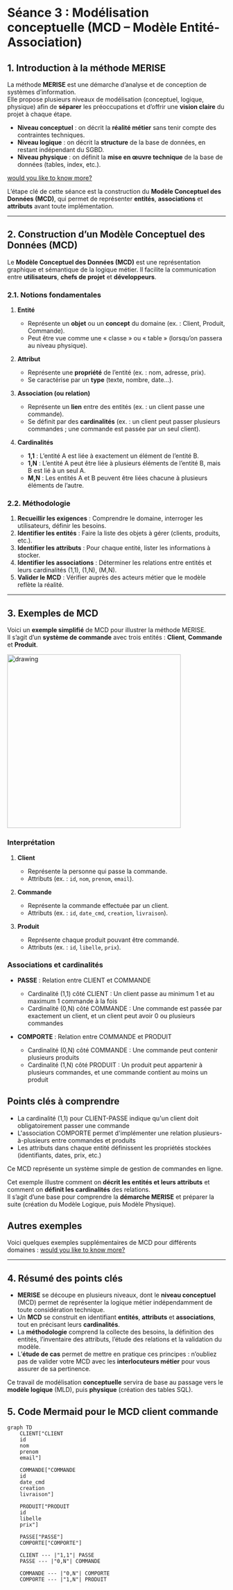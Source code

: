 # Séance 3 : Modélisation conceptuelle (MCD – Modèle Entité-Association)

## 1. Introduction à la méthode MERISE

La méthode **MERISE** est une démarche d’analyse et de conception de systèmes d’information.  
Elle propose plusieurs niveaux de modélisation (conceptuel, logique, physique) afin de **séparer** les préoccupations et d’offrir une **vision claire** du projet à chaque étape.

- **Niveau conceptuel** : on décrit la **réalité métier** sans tenir compte des contraintes techniques.
- **Niveau logique** : on décrit la **structure** de la base de données, en restant indépendant du SGBD.
- **Niveau physique** : on définit la **mise en œuvre technique** de la base de données (tables, index, etc.).

[would you like to know more?](more/MERISE.md)

L’étape clé de cette séance est la construction du **Modèle Conceptuel des Données (MCD)**, qui permet de représenter **entités**, **associations** et **attributs** avant toute implémentation.

---

## 2. Construction d’un Modèle Conceptuel des Données (MCD)

Le **Modèle Conceptuel des Données (MCD)** est une représentation graphique et sémantique de la logique métier. Il facilite la communication entre **utilisateurs**, **chefs de projet** et **développeurs**.  

### 2.1. Notions fondamentales

1. **Entité**  
   - Représente un **objet** ou un **concept** du domaine (ex. : Client, Produit, Commande).  
   - Peut être vue comme une « classe » ou « table » (lorsqu’on passera au niveau physique).

2. **Attribut**  
   - Représente une **propriété** de l’entité (ex. : nom, adresse, prix).  
   - Se caractérise par un **type** (texte, nombre, date…).

3. **Association (ou relation)**  
   - Représente un **lien** entre des entités (ex. : un client passe une commande).  
   - Se définit par des **cardinalités** (ex. : un client peut passer plusieurs commandes ; une commande est passée par un seul client).

4. **Cardinalités**  
   - **1,1** : L’entité A est liée à exactement un élément de l’entité B.  
   - **1,N** : L’entité A peut être liée à plusieurs éléments de l’entité B, mais B est lié à un seul A.  
   - **M,N** : Les entités A et B peuvent être liées chacune à plusieurs éléments de l’autre.

### 2.2. Méthodologie

1. **Recueillir les exigences** : Comprendre le domaine, interroger les utilisateurs, définir les besoins.  
2. **Identifier les entités** : Faire la liste des objets à gérer (clients, produits, etc.).  
3. **Identifier les attributs** : Pour chaque entité, lister les informations à stocker.  
4. **Identifier les associations** : Déterminer les relations entre entités et leurs cardinalités (1,1), (1,N), (M,N).  
5. **Valider le MCD** : Vérifier auprès des acteurs métier que le modèle reflète la réalité.  

---
## 3. Exemples de MCD

Voici un **exemple simplifié** de MCD pour illustrer la méthode MERISE.  
Il s’agit d’un **système de commande** avec trois entités : **Client**, **Commande** et **Produit**.  


<img src="more/session_3_fig_mcd_ecom.svg" alt="drawing" width="400"/>

###  Interprétation

1. **Client**  
   - Représente la personne qui passe la commande.  
   - Attributs (ex. : `id`, `nom`, `prenom`, `email`).  

2. **Commande**  
   - Représente la commande effectuée par un client.  
   - Attributs (ex. : `id`, `date_cmd`, `creation`, `livraison`).  

3. **Produit**  
   - Représente chaque produit pouvant être commandé.  
   - Attributs (ex. : `id`, `libelle`, `prix`).  

### Associations et cardinalités

* **PASSE** : Relation entre CLIENT et COMMANDE
   * Cardinalité (1,1) côté CLIENT : Un client passe au minimum 1 et au maximum 1 commande à la fois
   * Cardinalité (0,N) côté COMMANDE : Une commande est passée par exactement un client, et un client peut avoir 0 ou plusieurs commandes

* **COMPORTE** : Relation entre COMMANDE et PRODUIT
   * Cardinalité (0,N) côté COMMANDE : Une commande peut contenir plusieurs produits
   * Cardinalité (1,N) côté PRODUIT : Un produit peut appartenir à plusieurs commandes, et une commande contient au moins un produit

## Points clés à comprendre
* La cardinalité (1,1) pour CLIENT-PASSE indique qu'un client doit obligatoirement passer une commande
* L'association COMPORTE permet d'implémenter une relation plusieurs-à-plusieurs entre commandes et produits
* Les attributs dans chaque entité définissent les propriétés stockées (identifiants, dates, prix, etc.)

Ce MCD représente un système simple de gestion de commandes en ligne.

Cet exemple illustre comment on **décrit les entités et leurs attributs** et comment on **définit les cardinalités** des relations.  
Il s’agit d’une base pour comprendre la **démarche MERISE** et préparer la suite (création du Modèle Logique, puis Modèle Physique).


## Autres exemples

Voici quelques exemples supplémentaires de MCD pour différents domaines : 
[would you like to know more?](more/MCD_ASCII.md)

---

## 4. Résumé des points clés

- **MERISE** se découpe en plusieurs niveaux, dont le **niveau conceptuel** (MCD) permet de représenter la logique métier indépendamment de toute considération technique.  
- Un **MCD** se construit en identifiant **entités**, **attributs** et **associations**, tout en précisant leurs **cardinalités**.  
- La **méthodologie** comprend la collecte des besoins, la définition des entités, l’inventaire des attributs, l’étude des relations et la validation du modèle.  
- L’**étude de cas** permet de mettre en pratique ces principes : n’oubliez pas de valider votre MCD avec les **interlocuteurs métier** pour vous assurer de sa pertinence.

Ce travail de modélisation **conceptuelle** servira de base au passage vers le **modèle logique** (MLD), puis **physique** (création des tables SQL).  


## 5. Code Mermaid pour le MCD client commande

```
graph TD
    CLIENT["CLIENT
    id
    nom
    prenom
    email"]
    
    COMMANDE["COMMANDE
    id
    date_cmd
    creation
    livraison"]
    
    PRODUIT["PRODUIT
    id
    libelle
    prix"]
    
    PASSE["PASSE"]
    COMPORTE["COMPORTE"]
    
    CLIENT --- |"1,1"| PASSE
    PASSE --- |"0,N"| COMMANDE
    
    COMMANDE --- |"0,N"| COMPORTE
    COMPORTE --- |"1,N"| PRODUIT
```
